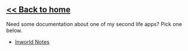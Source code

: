 [<< Back to home](https://devaldon.github.io/Aldon-Wiki/)
--

Need some documentation about one of my second life apps?
Pick one below. 

- [Inworld Notes](cat\slcat\inworldnotes\README.md)